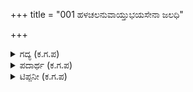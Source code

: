 +++
title = "001 ಹಳಚಲನುವಾಯ್ತುಭಯಸೇನಾ ಜಲಧಿ"

+++

<details><summary>ಗದ್ಯ (ಕ.ಗ.ಪ) </summary>

1. ಎರಡೂ ಕಡೆಯ ಸೇನಾ ಸಮೂಹಗಳು ಹೋರಾಡಲು ಅಣಿಯಾದವು. ಸೇನೆಗಳ ಘೋಷಣೆಗಳ ಗದ್ದಲ ಹೆಚ್ಚಾಗಲು ಭೀಮಸೇನನು ಪೌಂಡ್ರಕ ಎಂಬ ಹೆಸರಿನ ಶಂಖವನ್ನು ಊದಿದನು. ಧರ್ಮರಾಜನು ಅನಂತವಿಜಯವೆಂಬ ಶಂಖವನ್ನು, ಸಹದೇವ ಮಣಿಪುಷ್ಪಕವನ್ನು, ನಕುಲ ಸುಘೋಷವೆಂಬ ಶಂಖವನ್ನು, ಭೂಮಿ ಬಿರಿಯುವ ಹಾಗೆ ಧ್ವನಿಮಾಡಿದರು. ಆಗ ಯುದ್ಧ ಪ್ರಾರಂಭಿಸಲು ಸೇನೆಗಳು ಸಜ್ಜುಗೊಂಡವು.  
1 ಅ. ಜನಮೇಜಯ ರಾಯನೇ ಕೇಳು ಚಂದ್ರವಂಶದ ರಾಜಶ್ರೇಷ್ಠರೆಲ್ಲ ರಣರಂಗದ ಸ್ಥಳದಲ್ಲಿ ಯುದ್ಧ ಮಾಡಲು ಕೈತಟ್ಟುತ್ತಾ ಸಂಭ್ರಮದಿಂದ ಸಾಗಿದರು. ಕಾಲಾಳುಗಳು ಗಜಿಬಿಜಿ ಮಾಡುತ್ತಿದ್ದರು. ಉತ್ಸಾಹದಲ್ಲಿ ಕುದುರೆ ಸವಾರರ ಸಮೂಹ ಸಂದಣಿಸಿತು. ಆನೆ ಮತ್ತು ರಥ ಪಡೆಗಳ ಮಾವುತರ ಮತ್ತು ಸಾರಥಿಗಳ ಸಂಜ್ಞೆಗಳ ಹಾಹಾಕಾರದಲ್ಲಿ ಸೇನೆಗಳು ಸಂಭ್ರಮಗೊಂಡವು.                                                                                                                            1 ಆ. ಸೇನೆಯನ್ನು ಭೇದಿಸಿ ಸೇನಾ ಮುಂಭಾಗವನ್ನು ಆಕ್ರಮಿಸಿ ರಥವನ್ನು ವೇಗವಾಗಿ ತೆಗೆದುಕೊಂಡು ಸಾಗಿ, ಮೃದು ಪದಗತಿಯನ್ನು ಚುರುಕಿನಲ್ಲಿ, ಕೆರಳಿಸುತ್ತ ಹಾಗೆ ತೀವ್ರಗತಿಯ ಓಟದಲ್ಲಿ ಕುದುರೆಗಳನ್ನು ಆವೇಶಗೊಳಿಸದೆ ಸುತ್ತುವರಿಸದೆ ಕೃಷ್ಣನು ಅರ್ಜುನನ ದೈಹಿಕ ಮತ್ತು ಮಾನಸಿಕ ಸಾಮಥ್ರ್ಯದ ಕೌಶಲವನ್ನು ಬಳಸಿಕೊಳ್ಳಲು ಸಿದ್ಧನಾದನು.
</details>

<details><summary>ಪದಾರ್ಥ (ಕ.ಗ.ಪ) </summary>

1. ಹಳಚಲು-ಹೋರಾಡಲು, ಅನುವಾಯ್ತು-ಅಣಿಯಾದವು, ಕಳಕಳ-ಗದ್ದಲ, ಮಾರುತಿ-ಭೀಮಸೇನ, ಇಳೆ ಹಿಳಿಯೆ-ಭೂಮಿ ಬಿರಿಯುವಂತೆ, ಕೋಳಾಹಳಿಸಿದರು-ಧ್ವನಿಮಾಡಿದರು  
1. ಅ.  
ಧರಿತ್ರೀಪಾಳ-ದೊರೆ, ಹಿಮಕರಕುಲಲಲಾಮ-ಚಂದ್ರ ವಂಶದ ರಾಜಶ್ರೇಷ್ಠರು, ಕಳನ ಚೌಕ-ರಣರಂಗದ ಸ್ಥಳದಲ್ಲಿ, ಕೈದಟ್ಟಿ-ಕೈತಟ್ಟುತ್ತಾ, ಗಜಬಜಿಸಿತ್ತು-ಗೊಂದಲವುಂಟು ಮಾಡಿತು, ರಾಹುತರು-ಕುದುರೆ ಸವಾರರು, ಇಭ-ಆನೆ, ದೆಖ್ಖಾಳಿಸಿದುದು-ಸಂಭ್ರಮಗೊಂಡವು  
1. ಆ   
ಕೈಮನ-ದೈಹಿಕ ಮತ್ತು ಮಾನಸಿಕ, ಲಾಗನು-ಕೌಶಲ, ತೀವ್ರತೆ, ಸುಲಭ, ವೇಡೆಯವ-ಸುತ್ತುವರಿ ಉಬ್ಬಟೆಗೊಂಡಿಸಲು - ? ಲುಳಿಯಲಿ-ಚುರುಕಿನಲ್ಲಿ, ವೇಗದಲ್ಲಿ, ಮಂಡಳಿಸಿ-ಸುತ್ತಿಸಿ, ದೂವಾಳಿ-ಮುನ್ನುಗ್ಗು, ಮುಂಗುಡಿ-ಮುಂಭಾಗ, ಕೆಲ್ಲಯಿಸಿ-ಚೆದರಿಸಿ, ಕೆರಳಿಸಿ, ಲಲಿತ ಪೇರಯವ-ಮೃದು ಪದಗತಿಯನ್ನು(?)
</details>

<details><summary>ಟಿಪ್ಪನೀ (ಕ.ಗ.ಪ) </summary>

1958ರ ಜನಪ್ರಿಯ ಆವೃತ್ತಿಯಲ್ಲಿ ಈ ಸಂಧಿಯ ಮೊದಲ ಪದ್ಯದ ಜೊತೆಗೆ ಇನ್ನೆರಡು ಪದ್ಯಗಳನ್ನು ರೋಮನ್ ಅಂಕೆಯಲ್ಲಿ ನಮೂದಿಸಿ ಕೊಟ್ಟಿದ್ದಾರೆ. ಪದ್ಯಸಂಖ್ಯೆಗಳನ್ನು ಅಲ್ಲಿ ಇರುವ ಹಾಗೇ ಇರಿಸಿಕೊಳ್ಳುವ ಉದ್ದೇಶದಿಂದ ಅವನ್ನು ಮೊದಲನೆಯ ಪದ್ಯದ ಜೊತೆಗೇ ನೀಡಲಾಗಿದೆ.  
ಪೌಂಡ್ರಂ ದಧ್ಮೌ ಮಹಾಶಂಖಂ ಅನಂತವಿಜಯಂ ರಾಜಾಕುಂತೀ ಪುತ್ರೋಯುಧಿಷ್ಠಿರಃ ನಕುಲ ಸಹದೇವಶ್ಚ ಸುಘೋಷ ಮಣಿಪುಷ್ಪಕ (ಗೀತೆ 1-16) ಈ ಮಾತಿನ ಅಳವಡಿಕೆ ಇಲ್ಲಿದೆ.
</details>
